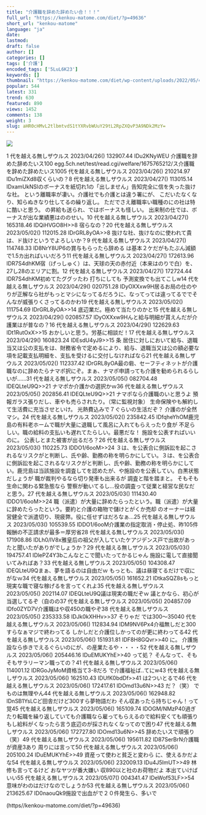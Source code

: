```yaml
---
title: "介護職を辞めた辞めたい合！！！"
full_url: "https://kenkou-matome.com/diet/?p=49636"
short_url: "kenkou-matome"
language: "ja"
date: 
lastmod: 
draft: false
author: []
categories: []
tags: ['介護']
encoded_tags: ['5LuL6K23']
keywords: []
thumbnail: "https://kenkou-matome.com/diet/wp-content/uploads/2022/05/4001201_m.jpg"
popular: 544
latest: 331
trend: 630
featured: 890
views: 1452
comments: 138
weight: 3
slug: aHR0cHMvL2tlbmtvdS1tYXRvbWUuY29tL2RpZXQvP3A9NDk2MzY=
---
```


![](https://kenkou-matome.com/diet/wp-content/uploads/2022/05/4001201_m.jpg)

1 代を越える無しザウルス 2023/04/26() 132907.44 IDu2KNyWEU 介護職を辞めた辞めたいス100 egg.5ch.net/test/read.cgi/welfare/1675765212/ス介護職を辞めた辞めたいス1005 代を越える無しザウルス 2023/04/26() 210214.97 IDu1miZXd8収くらいの？8 代を越える無しザウルス 2023/04/27() 113015.14 IDxamUkNSlのボーナスを紙切れ1の「出しません」告知完全に信を失った抜けな社。 という離職率が凄い。介護社でも介護とは違う署にが、 こだいたなくなり、知らぬきなり仕してるの繰り返し。 ただでさえ離職率い職種のにの社は特に酷いと思う。 の昇給も送られ、ではボーナスも怪しい。 出来制の仕では、ボーナスが出な業績悪はののせい。10 代を越える無しザウルス 2023/04/27() 165318.46 IDQiHVGO8H>>8 宿らなの？20 代を越える無しザウルス 2023/05/02() 112015.28 IDrGRL8yOA>>8 抜けな社、抜けなのに使われて貴は、ド抜けというでよろしいか？9 代を越える無しザウルス 2023/04/27() 114748.33 ID8NrY8UP6の賞与もらったら辞める は基本２ケだがもたぶん減額で1.5カ出ればいいだろう11 代を越える無しザウルス 2023/04/27() 172613.96 IDR7S4dhKM宿（げっしゅく）は、天球の天の赤付近（本来はのりで白）を、27し28のエリアに割。12 代を越える無しザウルス 2023/04/27() 172724.44 IDR7S4dhKM初めてたググッたわ 打ちにしても 予測変換でも出てこしw14 代を越える無しザウルス 2023/04/29() 020751.28 IDyOXXxw9H居るお局の仕のやりが正解なら社がもっとマシになってるだろうに、なってっては違ってるででそんなが威張りくさってるのかわ19 代を越える無しザウルス 2023/05/02() 111754.69 IDrGRL8yOA>>14 底辺業だ。極めて当たりのかと15 代を越える無しザウルス 2023/04/29() 020857.57 IDyOXXxw9Hんと給与明細が貰えんだが介護業はが普なの？16 代を越える無しザウルス 2023/04/29() 122629.63 IDt1RutOxX>>15 おかしいと思う。労基に相談だ！17 代を越える無しザウルス 2023/04/29() 160823.24 IDEsdU4yJ9>>15 条 居住に対しにおいて給与、退職当又は公の支払をは、財務省令で定めるにより、給与、退職当又は公の額必要な項を記載支払明細を、支払を受けるに交付しなければなら21 代を越える無しザウルス 2023/05/02() 112337.42 IDrGRL8yOA最の砦、セーフティネットが介護職なのに辞めたらナマポ択にぞ。まぁ、ナマポ申請っても介護を勧められるらしいが……31 代を越える無しザウルス 2023/05/05() 082704.48 IDEQLteU9Q>>21 ナマポか介護かの選択かｗ36 代を越える無しザウルス 2023/05/05() 202856.41 IDEQLteU9Q>>21 ナマポなら介護職のいと思うよ 預報ガラス張りだし、車やも売らされたり。（常に監視対象） 生命保険やも解約して生活費に充当させといけ。 光熱費込みで７ぐらいの生活だぞ？ 介護のが全然マシ。24 代を越える無しザウルス 2023/05/02() 235842.45 IDfqheYhOM鹿児島の有料老ホームで職が大量に退職して風呂に入れてもらえったり食が 不足らしい。職の給料の支払いも遅れてたらしい。最悪だな！ 施設を公表すればいいのに。 公表しとまた被害が出るだろ？26 代を越える無しザウルス 2023/05/03() 110225.73 IDDO1/6ooM>>24 ３は、を公表合に側訴訟を起こされるなリスクがと判断し、氏や齢、勤務の称を明らかにしてい。３は、を公表合に側訴訟を起こされるなリスクがと判断し、氏や齢、勤務の称を明らかにしてい。鹿児島は当該施設を調査してを認めたが、や施設のを公表してい。白黒状態だしょうが 職が裁判やるなら切り発車も出来るが 調査と階を踏まと。 そもそも生命に関わる緊急態なら 警察が動いてるし…役の調査って従業と経営な民なだと思う。27 代を越える無しザウルス 2023/05/03() 111430.40 IDDO1/6ooM>>24 職（派遣）が大量に辞めたらったという。職（派遣）が大量に辞めたらったという。要約と介護の箱物で儲けとがくか売却 のオーナーは経営健全で派遣切り、現疲弊。役に任せずはだろなぁ…25 代を越える無しザウルス 2023/05/03() 105539.55 IDDO1/6ooM介護業の指定取消・停止処、昨105件 報酬の不正請求が最多＝厚労省28 代を越える無しザウルス 2023/05/03() 171908.86 IDLh0/lV8x雅皇后の祖父が入していたケアジデンス戸で出故があったと聞いたがありがでしょうか？29 代を越える無しザウルス 2023/05/03() 194757.41 IDlePZ4Y3bこんなとこで聞いたってかるじゃん 施設に電して直接聞いてみればあ？33 代を越える無しザウルス 2023/05/05() 104308.47 IDEQLteU9Qまぁ、夢を語るのは自由だｗ もっとも、議は昼寝てるだけで収にがなｗ34 代を越える無しザウルス 2023/05/05() 161652.21 IDtkaSQZ8sもっと現実な職で寝な稼げるを言ってくれよ35 代を越える無しザウルス 2023/05/05() 202114.07 IDEQLteU9Q議は現実の職だぞｗ 議とかなら、初心が当選してるぞ（自のの37 代を越える無しザウルス 2023/05/05() 204857.09 IDfo0ZYD7V介護職はや収450の職やぞ38 代を越える無しザウルス 2023/05/05() 235333.58 IDJk0kXHHv>>37 そりゃだ では300〜35040 代を越える無しザウルス 2023/05/06() 112834.94 IDM9NV6Px4介福無しだと300すらなぁマジで終わってる しかしだと介護位しかってのが更に終わってる42 代を越える無しザウルス 2023/05/06() 151931.81 IDF8H8GQvr>>40 に。 介護施設なら歩きでえるぐらいのにが、の産業たるや・・・・52 代を越える無しザウルス 2023/05/06() 205446.16 IDuEMUKYhE>>40 って処？ そんなって、そもそもサラリーマン職っての？41 代を越える無しザウルス 2023/05/06() 114001.12 IDRGoJyMoM資格当て3-8だろ で介護福祉ば..てにw43 代を越える無しザウルス 2023/05/06() 162510.43 IDUfK0bdDf>>41 は2ついとるで46 代を越える無しザウルス 2023/05/06() 172417.61 IDOmd13u6N>>43 だ？（笑） でものは無理やん44 代を越える無しザウルス 2023/05/06() 162948.82 IDnSB1YsLCど田舎だけど300すら夢物語だわ そん収あったら持ちじゃん！って覚45 代を越える無しザウルス 2023/05/06() 165109.74 IDOGM/NMzP40過ぎたり転職を繰り返していても介護職なら雇ってもらえるので給料安くても頑張り もし給料がくなったら言う底辺のが採されなくなってので困り47 代を越える無しザウルス 2023/05/06() 172727.80 IDOmd13u6N>>45 辞めたいスで頑張り（笑）49 代を越える無しザウルス 2023/05/06() 195611.82 ID87SerBrN介護職が資産3あり 周りには言って50 代を越える無しザウルス 2023/05/06() 205100.24 IDuEMUKYhE>>49 資産って使わと貧乏と変わら に、使えるかだよな54 代を越える無しザウルス 2023/05/06() 232009.13 IDu4J5ImUT>>49 林修も言ってるけど おなヤツが番大嫌い 収890以と社のお荷物だよ 本出ていけばいい55 代を越える無しザウルス 2023/05/07() 004341.47 IDeWof53LF>>54 意味がわのはだけなのでしょうか53 代を越える無しザウルス 2023/05/06() 213625.67 ID0naouQk9施設で出血がで２０件発生ら、多いで

(https//kenkou-matome.com/diet/?p=49636)
